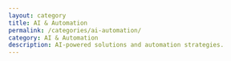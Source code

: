 ```yaml
---
layout: category
title: AI & Automation
permalink: /categories/ai-automation/
category: AI & Automation
description: AI-powered solutions and automation strategies.
---
```

